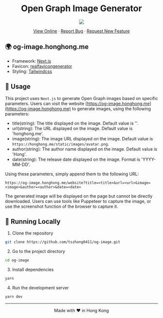 <h1 align="center">
 Open Graph Image Generator
</h1>

<p align="center">
  <img src="https://socialify.git.ci/tszhong0411/og-image/image?forks=1&issues=1&logo=https://honghong.me/static/images/projects/og-image/logo.png&name=1&owner=1&pattern=Circuit%20Board&pulls=1&stargazers=1&theme=Dark">
</p>

<p align="center">
    <a href="https://honghong.me" target="blank">View Online</a>
    ·
    <a href="https://github.com/tszhong0411/honghong.me/issues/new/choose">Report Bug</a>
    ·
    <a href="https://github.com/tszhong0411/honghong.me/issues/new/choose">Request New Feature</a>
</p>

## 🌍 og-image.honghong.me

- Framework: [Next.js](https://nextjs.org/)
- Favicon: [realfavicongenerator](https://realfavicongenerator.net/)
- Styling: [Tailwindcss](https://tailwindcss.com)

## 📝 Usage

This project uses `Next.js` to generate Open Graph images based on specific parameters. Users can visit the website [https://og-image.honghong.me](https://og-image.honghong.me) to generate images, using the following parameters:

- title(string): The title displayed on the image. Default value is ''.
- url(string): The URL displayed on the image. Default value is 'honghong.me'.
- image(string): The image URL displayed on the image. Default value is `https://honghong.me/static/images/avatar.png`.
- author(string): The author name displayed on the image. Default value is 'Hong'.
- date(string): The release date displayed on the image. Format is 'YYYY-MM-DD'.

Using these parameters, simply append them to the following URL:

```
https://og-image.honghong.me/website?title=<title>&url=<url>&image=<image>&author=<author>&date=<date>
```

The generated image will be displayed on the page but cannot be directly downloaded. Users can use tools like Puppeteer to capture the image, or use the screenshot function of the browser to capture it.

## 👋 Running Locally

1. Clone the repository

```sh
git clone https://github.com/tszhong0411/og-image.git
```

2. Go to the project directory

```sh
cd og-image
```

3. Install dependencies

```sh
yarn
```

4. Run the development server

```sh
yarn dev
```

<hr>
<p align="center">
Made with ❤️ in Hong Kong
</p>

